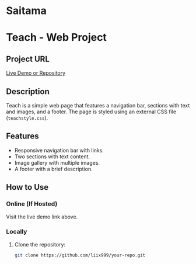 # Saitama 
# Teach - Web Project

## Project URL
[Live Demo or Repository](https://github.com/liix999/Saitama)

## Description
Teach is a simple web page that features a navigation bar, sections with text and images, and a footer. The page is styled using an external CSS file (`teachstyle.css`).

## Features
- Responsive navigation bar with links.
- Two sections with text content.
- Image gallery with multiple images.
- A footer with a brief description.

## How to Use
### Online (If Hosted)
Visit the live demo link above.

### Locally
1. Clone the repository:  
   ```sh
   git clone https://github.com/liix999/your-repo.git

